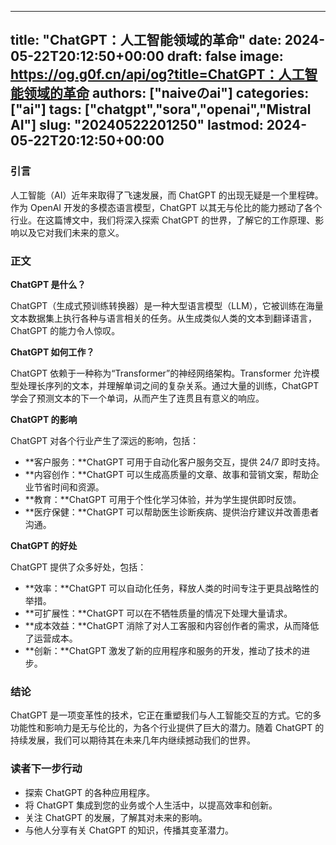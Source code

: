 
---
title: "ChatGPT：人工智能领域的革命"
date: 2024-05-22T20:12:50+00:00
draft: false
image: https://og.g0f.cn/api/og?title=ChatGPT：人工智能领域的革命
authors: ["naiveのai"]
categories: ["ai"]
tags: ["chatgpt","sora","openai","Mistral AI"]
slug: "20240522201250"
lastmod: 2024-05-22T20:12:50+00:00
---
### 引言

人工智能（AI）近年来取得了飞速发展，而 ChatGPT 的出现无疑是一个里程碑。作为 OpenAI 开发的多模态语言模型，ChatGPT 以其无与伦比的能力撼动了各个行业。在这篇博文中，我们将深入探索 ChatGPT 的世界，了解它的工作原理、影响以及它对我们未来的意义。

### 正文

**ChatGPT 是什么？**

ChatGPT（生成式预训练转换器）是一种大型语言模型（LLM），它被训练在海量文本数据集上执行各种与语言相关的任务。从生成类似人类的文本到翻译语言，ChatGPT 的能力令人惊叹。

**ChatGPT 如何工作？**

ChatGPT 依赖于一种称为“Transformer”的神经网络架构。Transformer 允许模型处理长序列的文本，并理解单词之间的复杂关系。通过大量的训练，ChatGPT 学会了预测文本的下一个单词，从而产生了连贯且有意义的响应。

**ChatGPT 的影响**

ChatGPT 对各个行业产生了深远的影响，包括：

- **客户服务：**ChatGPT 可用于自动化客户服务交互，提供 24/7 即时支持。
- **内容创作：**ChatGPT 可以生成高质量的文章、故事和营销文案，帮助企业节省时间和资源。
- **教育：**ChatGPT 可用于个性化学习体验，并为学生提供即时反馈。
- **医疗保健：**ChatGPT 可以帮助医生诊断疾病、提供治疗建议并改善患者沟通。

**ChatGPT 的好处**

ChatGPT 提供了众多好处，包括：

- **效率：**ChatGPT 可以自动化任务，释放人类的时间专注于更具战略性的举措。
- **可扩展性：**ChatGPT 可以在不牺牲质量的情况下处理大量请求。
- **成本效益：**ChatGPT 消除了对人工客服和内容创作者的需求，从而降低了运营成本。
- **创新：**ChatGPT 激发了新的应用程序和服务的开发，推动了技术的进步。

### 结论

ChatGPT 是一项变革性的技术，它正在重塑我们与人工智能交互的方式。它的多功能性和影响力是无与伦比的，为各个行业提供了巨大的潜力。随着 ChatGPT 的持续发展，我们可以期待其在未来几年内继续撼动我们的世界。

### 读者下一步行动

- 探索 ChatGPT 的各种应用程序。
- 将 ChatGPT 集成到您的业务或个人生活中，以提高效率和创新。
- 关注 ChatGPT 的发展，了解其对未来的影响。
- 与他人分享有关 ChatGPT 的知识，传播其变革潜力。